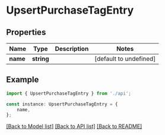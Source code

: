 # UpsertPurchaseTagEntry


## Properties

Name | Type | Description | Notes
------------ | ------------- | ------------- | -------------
**name** | **string** |  | [default to undefined]

## Example

```typescript
import { UpsertPurchaseTagEntry } from './api';

const instance: UpsertPurchaseTagEntry = {
    name,
};
```

[[Back to Model list]](../README.md#documentation-for-models) [[Back to API list]](../README.md#documentation-for-api-endpoints) [[Back to README]](../README.md)
